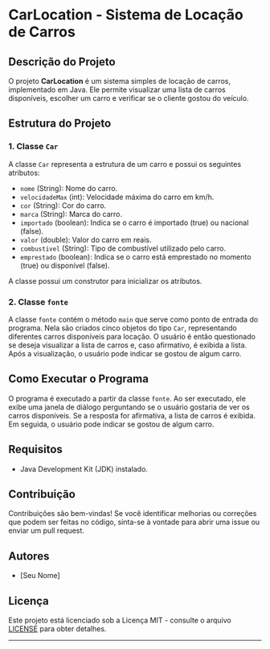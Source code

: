 # CarLocation - Sistema de Locação de Carros

## Descrição do Projeto

O projeto **CarLocation** é um sistema simples de locação de carros, implementado em Java. Ele permite visualizar uma lista de carros disponíveis, escolher um carro e verificar se o cliente gostou do veículo.

## Estrutura do Projeto

### 1. Classe `Car`

A classe `Car` representa a estrutura de um carro e possui os seguintes atributos:

- `nome` (String): Nome do carro.
- `velocidadeMax` (int): Velocidade máxima do carro em km/h.
- `cor` (String): Cor do carro.
- `marca` (String): Marca do carro.
- `importado` (boolean): Indica se o carro é importado (true) ou nacional (false).
- `valor` (double): Valor do carro em reais.
- `combustivel` (String): Tipo de combustível utilizado pelo carro.
- `emprestado` (boolean): Indica se o carro está emprestado no momento (true) ou disponível (false).

A classe possui um construtor para inicializar os atributos.

### 2. Classe `fonte`

A classe `fonte` contém o método `main` que serve como ponto de entrada do programa. Nela são criados cinco objetos do tipo `Car`, representando diferentes carros disponíveis para locação. O usuário é então questionado se deseja visualizar a lista de carros e, caso afirmativo, é exibida a lista. Após a visualização, o usuário pode indicar se gostou de algum carro.

## Como Executar o Programa

O programa é executado a partir da classe `fonte`. Ao ser executado, ele exibe uma janela de diálogo perguntando se o usuário gostaria de ver os carros disponíveis. Se a resposta for afirmativa, a lista de carros é exibida. Em seguida, o usuário pode indicar se gostou de algum carro.

## Requisitos

- Java Development Kit (JDK) instalado.

## Contribuição

Contribuições são bem-vindas! Se você identificar melhorias ou correções que podem ser feitas no código, sinta-se à vontade para abrir uma issue ou enviar um pull request.

## Autores

- [Seu Nome]

## Licença

Este projeto está licenciado sob a Licença MIT - consulte o arquivo [LICENSE](LICENSE) para obter detalhes.

---

